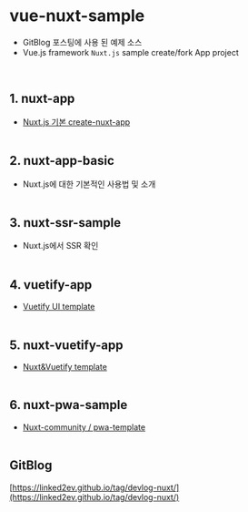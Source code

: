 # vue-nuxt-sample

- GitBlog 포스팅에 사용 된 예제 소스
- Vue.js framework `Nuxt.js` sample create/fork App project

<br>

## 1. nuxt-app

- [Nuxt.js 기본 create-nuxt-app](https://github.com/nuxt/create-nuxt-app)  <br><br>


## 2. nuxt-app-basic

- Nuxt.js에 대한 기본적인 사용법 및 소개  <br><br>


## 3. nuxt-ssr-sample

- Nuxt.js에서 SSR 확인  <br><br>


## 4. vuetify-app

- [Vuetify UI template](https://vuetifyjs.com/ko/getting-started/quick-start)  <br><br>


## 5. nuxt-vuetify-app

- [Nuxt&Vuetify template](https://github.com/vuetifyjs/nuxt)  <br><br>


## 6. nuxt-pwa-sample

- [Nuxt-community / pwa-template](https://github.com/nuxt-community/pwa-template)  <br><br>


## GitBlog

[https://linked2ev.github.io/tag/devlog-nuxt/](https://linked2ev.github.io/tag/devlog-nuxt/)
